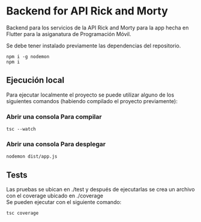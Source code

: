 # Backend for API Rick and Morty
Backend para los servicios de la API Rick and Morty para la app hecha en Flutter para la asiganatura de Programación Móvil.

Se debe tener instalado previamente las dependencias del repositorio.
```shell
npm i -g nodemon
npm i
```

## Ejecución local
Para ejecutar localmente el proyecto se puede utilizar alguno de los siguientes comandos (habiendo compilado el proyecto previamente):
### Abrir una consola Para compilar
```shell
tsc --watch
```
### Abrir una consola Para desplegar
```shell
nodemon dist/app.js
```

## Tests
Las pruebas se ubican en ./test y después de ejecutarlas se crea un archivo con el coverage ubicado en ./coverage            
Se pueden ejecutar con el siguiente comando:
```shell
tsc coverage
```